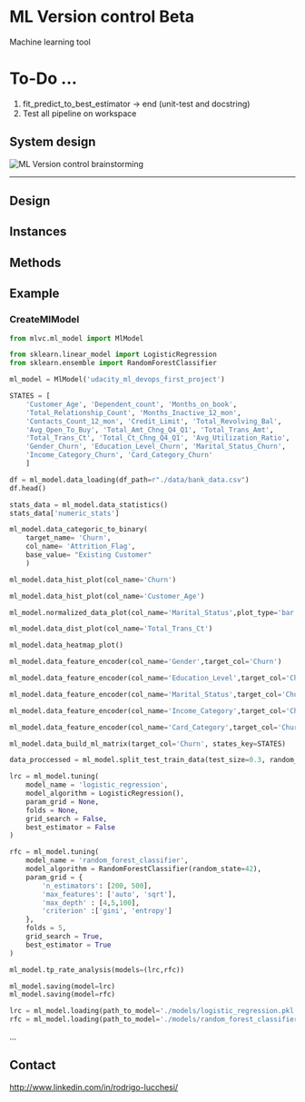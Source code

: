# ML Version control Beta

Machine learning tool

# To-Do ...
1. fit_predict_to_best_estimator -> end 
(unit-test and docstring)
2. Test all pipeline on workspace

## System design

![ML Version control brainstorming](static/project_design.png "ML Version control")

---
## Design

## Instances

## Methods

## Example

### CreateMlModel

```python
from mlvc.ml_model import MlModel

from sklearn.linear_model import LogisticRegression
from sklearn.ensemble import RandomForestClassifier

ml_model = MlModel('udacity_ml_devops_first_project')
```

```python
STATES = [
    'Customer_Age', 'Dependent_count', 'Months_on_book',
    'Total_Relationship_Count', 'Months_Inactive_12_mon',
    'Contacts_Count_12_mon', 'Credit_Limit', 'Total_Revolving_Bal',
    'Avg_Open_To_Buy', 'Total_Amt_Chng_Q4_Q1', 'Total_Trans_Amt',
    'Total_Trans_Ct', 'Total_Ct_Chng_Q4_Q1', 'Avg_Utilization_Ratio',
    'Gender_Churn', 'Education_Level_Churn', 'Marital_Status_Churn', 
    'Income_Category_Churn', 'Card_Category_Churn'
    ]
```

```python
df = ml_model.data_loading(df_path=r"./data/bank_data.csv")
df.head()
```

```python
stats_data = ml_model.data_statistics()
stats_data['numeric_stats']
```

```python
ml_model.data_categoric_to_binary(
    target_name= 'Churn', 
    col_name= 'Attrition_Flag', 
    base_value= "Existing Customer"
    )
```

```python
ml_model.data_hist_plot(col_name='Churn')
```

```python
ml_model.data_hist_plot(col_name='Customer_Age')
```

```python
ml_model.normalized_data_plot(col_name='Marital_Status',plot_type='bar')
```

```python
ml_model.data_dist_plot(col_name='Total_Trans_Ct')
```

```python
ml_model.data_heatmap_plot()
```

```python
ml_model.data_feature_encoder(col_name='Gender',target_col='Churn')
```

```python
ml_model.data_feature_encoder(col_name='Education_Level',target_col='Churn')
```

```python
ml_model.data_feature_encoder(col_name='Marital_Status',target_col='Churn')
```

```python
ml_model.data_feature_encoder(col_name='Income_Category',target_col='Churn')
```

```python
ml_model.data_feature_encoder(col_name='Card_Category',target_col='Churn')
```

```python
ml_model.data_build_ml_matrix(target_col='Churn', states_key=STATES)
```

```python
data_proccessed = ml_model.split_test_train_data(test_size=0.3, random_state=42)
```

```python
lrc = ml_model.tuning(
    model_name = 'logistic_regression',
    model_algorithm = LogisticRegression(), 
    param_grid = None, 
    folds = None, 
    grid_search = False,
    best_estimator = False
)
```

```python
rfc = ml_model.tuning(
    model_name = 'random_forest_classifier',
    model_algorithm = RandomForestClassifier(random_state=42), 
    param_grid = { 
        'n_estimators': [200, 500],
        'max_features': ['auto', 'sqrt'],
        'max_depth' : [4,5,100],
        'criterion' :['gini', 'entropy']
    }, 
    folds = 5, 
    grid_search = True,
    best_estimator = True
)
```

```python
ml_model.tp_rate_analysis(models=(lrc,rfc))
```

```python
ml_model.saving(model=lrc)
ml_model.saving(model=rfc)
```

```python
lrc = ml_model.loading(path_to_model='./models/logistic_regression.pkl')
rfc = ml_model.loading(path_to_model='./models/random_forest_classifier.pkl')
```

...

## Contact

http://www.linkedin.com/in/rodrigo-lucchesi/





  


